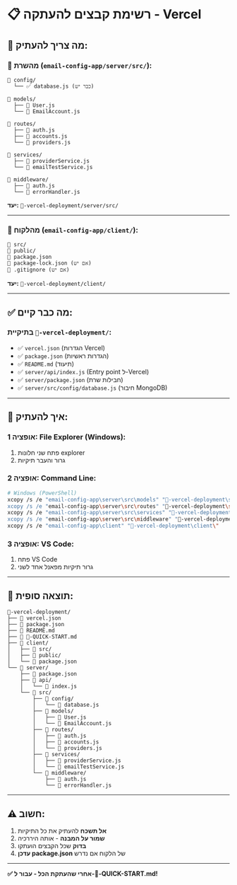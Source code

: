 # 📋 רשימת קבצים להעתקה - Vercel

## 🎯 מה צריך להעתיק:

### 📁 מהשרת (`email-config-app/server/src/`):

```
📂 config/
  └── ✅ database.js (כבר יש)

📂 models/
  ├── 📄 User.js
  └── 📄 EmailAccount.js

📂 routes/
  ├── 📄 auth.js
  ├── 📄 accounts.js
  └── 📄 providers.js

📂 services/
  ├── 📄 providerService.js
  └── 📄 emailTestService.js

📂 middleware/
  ├── 📄 auth.js
  └── 📄 errorHandler.js
```

**יעד:** `🚀-vercel-deployment/server/src/`

---

### 📁 מהלקוח (`email-config-app/client/`):

```
📂 src/
📂 public/
📄 package.json
📄 package-lock.json (אם יש)
📄 .gitignore (אם יש)
```

**יעד:** `🚀-vercel-deployment/client/`

---

## ✅ מה כבר קיים:

### בתיקיית `🚀-vercel-deployment/`:
- ✅ `vercel.json` (הגדרות Vercel)
- ✅ `package.json` (הגדרות ראשיות)
- ✅ `README.md` (תיעוד)
- ✅ `server/api/index.js` (Entry point ל-Vercel)
- ✅ `server/package.json` (חבילות שרת)
- ✅ `server/src/config/database.js` (חיבור MongoDB)

---

## 🔄 איך להעתיק:

### אופציה 1: File Explorer (Windows):
1. פתח שני חלונות explorer
2. גרור והעבר תיקיות

### אופציה 2: Command Line:
```bash
# Windows (PowerShell)
xcopy /s /e "email-config-app\server\src\models" "🚀-vercel-deployment\server\src\models\"
xcopy /s /e "email-config-app\server\src\routes" "🚀-vercel-deployment\server\src\routes\"
xcopy /s /e "email-config-app\server\src\services" "🚀-vercel-deployment\server\src\services\"
xcopy /s /e "email-config-app\server\src\middleware" "🚀-vercel-deployment\server\src\middleware\"
xcopy /s /e "email-config-app\client" "🚀-vercel-deployment\client\"
```

### אופציה 3: VS Code:
1. פתח VS Code
2. גרור תיקיות מפאנל אחד לשני

---

## 🎯 תוצאה סופית:

```
🚀-vercel-deployment/
├── 📄 vercel.json
├── 📄 package.json
├── 📄 README.md
├── 📄 🎯-QUICK-START.md
├── 📂 client/
│   ├── 📂 src/
│   ├── 📂 public/
│   └── 📄 package.json
└── 📂 server/
    ├── 📄 package.json
    ├── 📂 api/
    │   └── 📄 index.js
    └── 📂 src/
        ├── 📂 config/
        │   └── 📄 database.js
        ├── 📂 models/
        │   ├── 📄 User.js
        │   └── 📄 EmailAccount.js
        ├── 📂 routes/
        │   ├── 📄 auth.js
        │   ├── 📄 accounts.js
        │   └── 📄 providers.js
        ├── 📂 services/
        │   ├── 📄 providerService.js
        │   └── 📄 emailTestService.js
        └── 📂 middleware/
            ├── 📄 auth.js
            └── 📄 errorHandler.js
```

---

## ⚠️ חשוב:

1. **אל תשכח** להעתיק את כל התיקיות
2. **שמור על המבנה** - אותה היררכיה
3. **בדוק** שכל הקבצים הועתקו
4. **עדכן package.json** של הלקוח אם נדרש

---

**✅ אחרי שהעתקת הכל - עבור ל-🎯-QUICK-START.md!** 